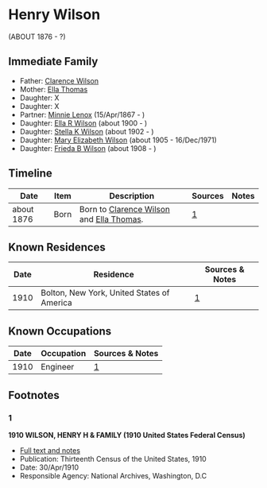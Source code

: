 ﻿---
layout: person
subject_key: i5904501
permalink: /people/i5904501
---

# Henry Wilson
(ABOUT 1876 - ?)

## Immediate Family

* Father: [Clarence Wilson](./@11868717@-clarence-wilson-b-d.md)
* Mother: [Ella Thomas](./@55794778@-ella-thomas-b-d.md)
* Daughter: X
* Daughter: X
* Partner: [Minnie Lenox](./@99536158@-minnie-lenox-b1867-4-15-d.md) (15/Apr/1867 - )
* Daughter: [Ella R Wilson](./@43820265@-ella-r-wilson-b1900-d.md) (about 1900 - )
* Daughter: [Stella K Wilson](./@26878767@-stella-k-wilson-b1902-d.md) (about 1902 - )
* Daughter: [Mary Elizabeth Wilson](./@99819804@-mary-elizabeth-wilson-b1905-d1971-12-16.md) (about 1905 - 16/Dec/1971)
* Daughter: [Frieda B Wilson](./@66883950@-frieda-b-wilson-b1908-d.md) (about 1908 - )

## Timeline

Date | Item | Description | Sources | Notes
---|---|---|---|---
about 1876 | Born | Born to [Clarence Wilson](./@11868717@-clarence-wilson-b-d.md) and [Ella Thomas](./@55794778@-ella-thomas-b-d.md). | [1](#1) | 

## Known Residences

Date | Residence | Sources & Notes
---|---|---
1910 | Bolton, New York, United States of America | [1](#1)

## Known Occupations

Date | Occupation | Sources & Notes
---|---|---
1910 | Engineer | [1](#1)

## Footnotes

### 1

**1910 WILSON, HENRY H & FAMILY (1910 United States Federal Census)**

* [Full text and notes](../sources/@48233928@-1910-wilson,-henry-h-&-family-1910-united-states-federal-census-.md)
* Publication: Thirteenth Census of the United States, 1910
* Date: 30/Apr/1910
* Responsible Agency: National Archives, Washington, D.C


